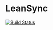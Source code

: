 # LeanSync

[![Build Status](https://travis-ci.org/NetsydeMiro/leansync.svg?branch=master)](https://travis-ci.org/NetsydeMiro/leansync)
